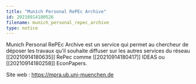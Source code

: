 ```yaml
---
title: "Munich Personal RePEc Archive"
id: 20210914180526
filename: munich_personal_repec_archive
type: notice
---
```


Munich Personal RePEc Archive est un service qui permet au chercheur de déposer les travaux qu’il souhaite diffuser sur les autres services du réseau [[20210914180635]] RePec comme [[20210914180417]] IDEAS ou [[20210914180258]] EconPapers.

Site web : <https://mpra.ub.uni-muenchen.de>

